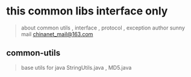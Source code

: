 # this common libs interface only
> about common utils , interface , protocol , exception author sunny mail chinanet_mail@163.com

## common-utils 
> base utils for java StringUtils.java , MD5.java 

  
